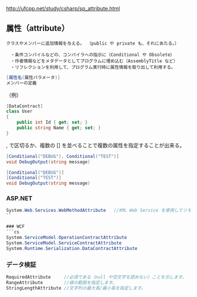http://ufcpp.net/study/csharp/sp_attribute.html
## 属性（attribute）
```
クラスやメンバーに追加情報を与える。 （public や private も、それにあたる。）

　・条件コンパイルなどの、コンパイラへの指示に（Conditional や Obsolete）
　・作者情報などをメタデータとしてプログラムに埋め込む（AssemblyTitle など）
　・リフレクションを利用して、プログラム実行時に属性情報を取り出して利用する。
```

```cs
[属性名(属性パラメータ)]
メンバーの定義
```

（例）
```cs
[DataContract]
class User
{
    public int Id { get; set; }
    public string Name { get; set; }
}
```

, で区切るか、複数の [] を並べることで複数の属性を指定することが出来る。
```cs
[Conditional("DEBUG"), Conditional("TEST")]
void DebugOutput(string message)
```
```cs
[Conditional("DEBUG")]
[Conditional("TEST")]
void DebugOutput(string message)
```

### ASP.NET
```cs
System.Web.Services.WebMethodAttribute   //XML Web Service を使用してリモートにあるメソッドを呼び出すことが出来ます。
``

### WCF
```cs
System.ServiceModel.OperationContractAttribute
System.ServiceModel.ServiceContractAttribute
System.Runtime.Serialization.DataContractAttribute
```

### データ検証
```cs
RequiredAttribute     //必須である（null や空文字を認めない）ことを示します。
RangeAttribute        //値の範囲を指定します。
StringLengthAttribute //文字列の最大長/最小長を指定します。
```
